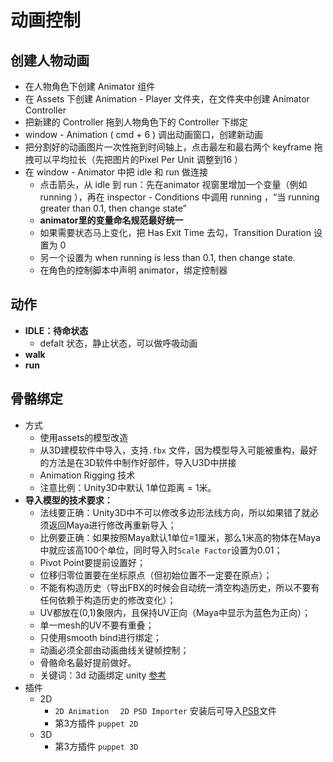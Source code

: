 # 动画控制

## 创建人物动画

- 在人物角色下创建 Animator 组件
- 在 Assets 下创建 Animation - Player 文件夹，在文件夹中创建 Animator Controller 
- 把新建的 Controller 拖到人物角色下的 Controller 下绑定
- window - Animation ( cmd + 6 ) 调出动画窗口，创建新动画
- 把分割好的动画图片一次性拖到时间轴上，点击最左和最右两个 keyframe 拖拽可以平均拉长（先把图片的Pixel Per Unit 调整到16 ）
- 在 window - Animator 中把 idle 和 run 做连接
  - 点击箭头，从 idle 到 run：先在animator 视窗里增加一个变量（例如 running ），再在 inspector - Conditions 中调用 running ，“当 running greater than 0.1, then change state”
  - **animator里的变量命名规范最好统一**
  - 如果需要状态马上变化，把 Has Exit Time 去勾，Transition Duration 设置为 0 
  - 另一个设置为 when running is less than 0.1, then change state.
  - 在角色的控制脚本中声明 animator，绑定控制器

## 动作

- **IDLE：待命状态**
  - defalt 状态，静止状态，可以做呼吸动画
- **walk**
- **run**

## 骨骼绑定

- 方式
  - 使用assets的模型改造
  - 从3D建模软件中导入，支持`.fbx` 文件，因为模型导入可能被重构，最好的方法是在3D软件中制作好部件，导入U3D中拼接
  - Animation Rigging 技术
  - 注意比例：Unity3D中默认 1单位距离 = 1米。
- **导入模型的技术要求：**
  - 法线要正确：Unity3D中不可以修改多边形法线方向，所以如果错了就必须返回Maya进行修改再重新导入；
  - 比例要正确：如果按照Maya默认1单位=1厘米，那么1米高的物体在Maya中就应该高100个单位，同时导入时`Scale Factor`设置为0.01；
  - Pivot Point要提前设置好；
  - 位移归零位置要在坐标原点（但初始位置不一定要在原点）；
  - 不能有构造历史（导出FBX的时候会自动统一清空构造历史，所以不要有任何依赖于构造历史的修改变化）；
  - UV都放在(0,1)象限内，且保持UV正向（Maya中显示为蓝色为正向）；
  - 单一mesh的UV不要有重叠；
  - 只使用smooth bind进行绑定；
  - 动画必须全部由动画曲线关键帧控制；
  - 骨骼命名最好提前做好。
  - 关键词：3d 动画绑定 unity   [参考](https://www.jianshu.com/p/e2aa4d898fb7)
- 插件
  - 2D
    - `2D Animation  `  `2D PSD Importer`  安装后可导入<u>PSB</u>文件
    - 第3方插件 `puppet 2D`
  - 3D
    - 第3方插件 `puppet 3D`